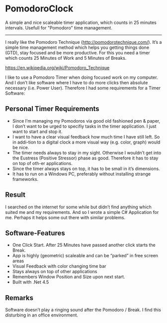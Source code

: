 # PomodoroClock
A simple and nice scaleable timer application, which counts in 25 minutes intervals. Usefull for "Pomodoro" time management.

-----

I really like the Pomodoro Technique (http://pomodorotechnique.com/). It’s a simple time management method which helps you getting things done (GTD), stay focused and be more productive. For this you need a timer which counts 25 Minutes of Work and 5 Minutes of Breaks.

https://en.wikipedia.org/wiki/Pomodoro_Technique

I like to use a Pomodoro Timer when doing focused work on my computer.
And I don’t like software where I have to do more clicks then absolute necessary (i.e. Power User). Therefore I had some requirements for a Timer Software:

## Personal Timer Requirements
* Since I’m managing my Pomodoros via good old fashioned pen & paper, I don’t want to be urged to specifiy tasks in the timer application. I just want to start and stop it.
* I want to have a clear visual feedback how much time I have still left. So in addi-tion to a digital clock a more visual way (e.g. color, graph) would be nice.
* The timer needs always to stay in my sight. Otherwise I wouldn’t get into the Eustress (Positive Stressor) phase as good. Therefore it has to stay on top of oth-er applications.
* Since the timer always stays on top, it has to be small in it’s dimensions.
* It has to run on a Windows PC, preferably without installing strange frameworks. 
## Result 
I searched on the internet for some while but didn’t find anything which suited me and my requirements. And so I wrote a simple C# Application for me. Perhaps it helps some out there with similar problems. 

## Software-Features
* One Click Start. After 25 Minutes have passed another click starts the Break. 
* App is highly (geometric) scaleable and can be “parked” in free screen areas
* Visual Feedback with color changing time bar
* Stays always on top of other applications
* Remembers Window Position and Size upon next start.
* Built with .Net 4.5

## Remarks
Software doesn’t play a ringing sound after the Pomodoro / Break. I find this disturbing in an office environment.   
